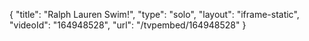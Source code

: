 {
    "title": "Ralph Lauren Swim!",
    "type": "solo",
    "layout": "iframe-static",
    "videoId": "164948528",
    "url": "\/tvpembed\/164948528"
}
